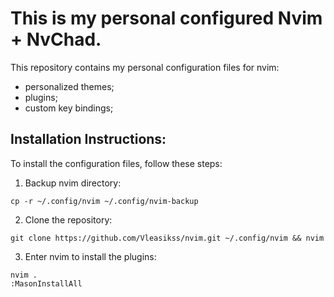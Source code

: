 # This is my personal configured Nvim + NvChad.
This repository contains my personal configuration files for nvim:
- personalized themes; 
- plugins;
- custom key bindings;


## Installation Instructions:
To install the configuration files, follow these steps:
1. Backup nvim directory:
```
cp -r ~/.config/nvim ~/.config/nvim-backup
```
2. Clone the repository:
```
git clone https://github.com/Vleasikss/nvim.git ~/.config/nvim && nvim
```
3. Enter nvim to install the plugins:
```
nvim .
:MasonInstallAll
```
